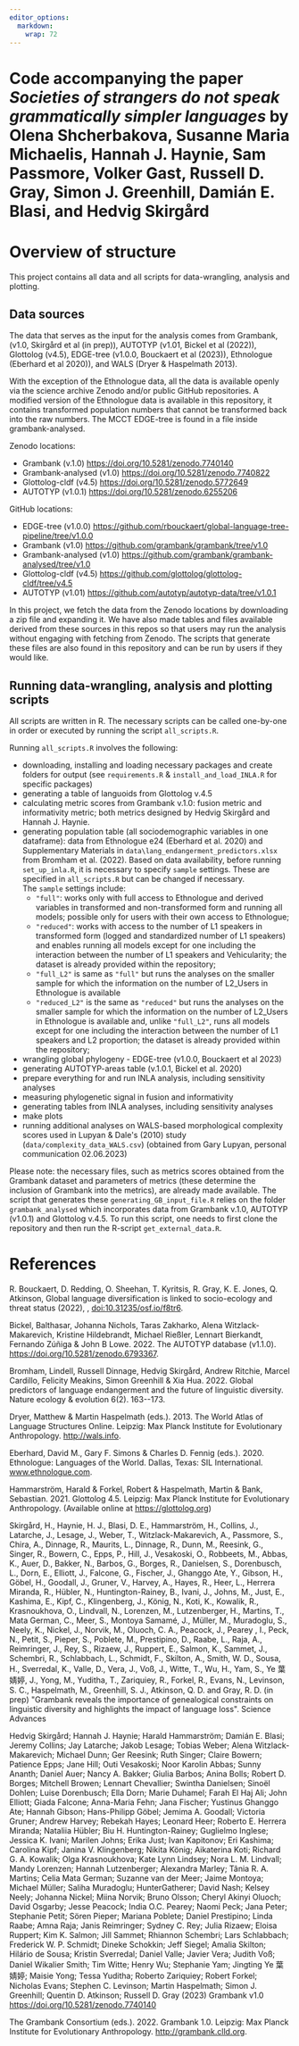 ```yaml
---
editor_options: 
  markdown: 
    wrap: 72
---
```


# Code accompanying the paper *Societies of strangers do not speak grammatically simpler languages* by Olena Shcherbakova, Susanne Maria Michaelis, Hannah J. Haynie, Sam Passmore, Volker Gast, Russell D. Gray, Simon J. Greenhill, Damián E. Blasi, and Hedvig Skirgård

# Overview of structure

This project contains all data and all scripts for data-wrangling,
analysis and plotting.

## Data sources

The data that serves as the input for the analysis comes from Grambank,
(v1.0, Skirgård et al (in prep)), AUTOTYP (v1.01, Bickel et al (2022)),
Glottolog (v4.5), EDGE-tree (v1.0.0, Bouckaert et al (2023)), Ethnologue
(Eberhard et al 2020)), and WALS (Dryer & Haspelmath 2013).

With the exception of the Ethnologue data, all the data is available
openly via the science archive Zenodo and/or public GitHub repositories.
A modified version of the Ethnologue data is available in this
repository, it contains transformed population numbers that cannot be
transformed back into the raw numbers. The MCCT EDGE-tree is found in a
file inside grambank-analysed.

Zenodo locations:

-   Grambank (v.1.0) <https://doi.org/10.5281/zenodo.7740140>
-   Grambank-analysed (v1.0) <https://doi.org/10.5281/zenodo.7740822>
-   Glottolog-cldf (v4.5) <https://doi.org/10.5281/zenodo.5772649>
-   AUTOTYP (v1.0.1) <https://doi.org/10.5281/zenodo.6255206>

GitHub locations:

-   EDGE-tree (v1.0.0)
    <https://github.com/rbouckaert/global-language-tree-pipeline/tree/v1.0.0>
-   Grambank (v1.0) <https://github.com/grambank/grambank/tree/v1.0>
-   Grambank-analysed (v1.0)
    <https://github.com/grambank/grambank-analysed/tree/v1.0>
-   Glottolog-cldf (v4.5)
    <https://github.com/glottolog/glottolog-cldf/tree/v4.5>
-   AUTOTYP (v1.01)
    <https://github.com/autotyp/autotyp-data/tree/v1.0.1>

In this project, we fetch the data from the Zenodo locations by
downloading a zip file and expanding it. We have also made tables and
files available derived from these sources in this repos so that users
may run the analysis without engaging with fetching from Zenodo. The
scripts that generate these files are also found in this repository and
can be run by users if they would like.

## Running data-wrangling, analysis and plotting scripts

All scripts are written in R. The necessary scripts can be called
one-by-one in order or executed by running the script `all_scripts.R`.

Running `all_scripts.R` involves the following:

-   downloading, installing and loading necessary packages and create
    folders for output (see `requirements.R` & `install_and_load_INLA.R`
    for specific packages)
-   generating a table of languoids from Glottolog v.4.5
-   calculating metric scores from Grambank v.1.0: fusion metric and
    informativity metric; both metrics designed by Hedvig Skirgård and
    Hannah J. Haynie.
-   generating population table (all sociodemographic variables in one
    dataframe): data from Ethnologue e24 (Eberhard et al. 2020) and
    Supplementary Materials in `data\lang_endangerment_predictors.xlsx`
    from Bromham et al. (2022). Based on data availability, before
    running `set_up_inla.R`, it is necessary to specify `sample`
    settings. These are specified in `all_scripts.R` but can be changed
    if necessary.\
    The `sample` settings include:
    -   `"full"`: works only with full access to Ethnologue and derived
        variables in transformed and non-transformed form and running
        all models; possible only for users with their own access to
        Ethnologue;
    -   `"reduced"`: works with access to the number of L1 speakers in
        transformed form (logged and standardized number of L1 speakers)
        and enables running all models except for one including the
        interaction between the number of L1 speakers and Vehicularity;
        the dataset is already provided within the repository;
    -   `"full_L2"` is same as `"full"` but runs the analyses on the
        smaller sample for which the information on the number of
        L2_Users in Ethnologue is available
    -   `"reduced_L2"` is the same as `"reduced"` but runs the analyses
        on the smaller sample for which the information on the number of
        L2_Users in Ethnologue is available and, unlike `"full_L2"`,
        runs all models except for one including the interaction between
        the number of L1 speakers and L2 proportion; the dataset is
        already provided within the repository;
-   wrangling global phylogeny - EDGE-tree (v1.0.0, Bouckaert et al
    2023) 
-   generating AUTOTYP-areas table (v.1.0.1, Bickel et al. 2020)
-   prepare everything for and run INLA analysis, including sensitivity
    analyses
-   measuring phylogenetic signal in fusion and informativity
-   generating tables from INLA analyses, including sensitivity analyses
-   make plots
-   running additional analyses on WALS-based morphological complexity
    scores used in Lupyan & Dale's (2010) study
    (`data/complexity_data_WALS.csv`) (obtained from Gary Lupyan,
    personal communication 02.06.2023)

Please note: the necessary files, such as metrics scores obtained from
the Grambank dataset and parameters of metrics (these determine the
inclusion of Grambank into the metrics), are already made available. The
script that generates these `generating_GB_input_file.R` relies on the
folder `grambank_analysed` which incorporates data from Grambank v.1.0,
AUTOTYP (v1.0.1) and Glottolog v.4.5. To run this script, one needs to
first clone the repository and then run the R-script
`get_external_data.R`.

# References

R. Bouckaert, D. Redding, O. Sheehan, T. Kyritsis, R. Gray, K. E. Jones,
Q. Atkinson, Global language diversification is linked to socio-ecology
and threat status (2022), , <doi:10.31235/osf.io/f8tr6>.

Bickel, Balthasar, Johanna Nichols, Taras Zakharko, Alena
Witzlack-Makarevich, Kristine Hildebrandt, Michael Rießler, Lennart
Bierkandt, Fernando Zúñiga & John B Lowe. 2022. The AUTOTYP database
(v1.1.0). <https://doi.org/10.5281/zenodo.6793367>.

Bromham, Lindell, Russell Dinnage, Hedvig Skirgård, Andrew Ritchie,
Marcel Cardillo, Felicity Meakins, Simon Greenhill & Xia Hua. 2022.
Global predictors of language endangerment and the future of linguistic
diversity. Nature ecology & evolution 6(2). 163--173.

Dryer, Matthew & Martin Haspelmath (eds.). 2013. The World Atlas of
Language Structures Online. Leipzig: Max Planck Institute for
Evolutionary Anthropology. <http://wals.info>.

Eberhard, David M., Gary F. Simons & Charles D. Fennig (eds.). 2020.
Ethnologue: Languages of the World. Dallas, Texas: SIL International.
www.ethnologue.com.

Hammarström, Harald & Forkel, Robert & Haspelmath, Martin & Bank,
Sebastian. 2021. Glottolog 4.5. Leipzig: Max Planck Institute for
Evolutionary Anthropology. (Available online at <https://glottolog.org>)

Skirgård, H., Haynie, H. J., Blasi, D. E., Hammarström, H., Collins, J.,
Latarche, J., Lesage, J., Weber, T., Witzlack-Makarevich, A., Passmore,
S., Chira, A., Dinnage, R., Maurits, L., Dinnage, R., Dunn, M., Reesink,
G., Singer, R., Bowern, C., Epps, P., Hill, J., Vesakoski, O., Robbeets,
M., Abbas, K., Auer, D., Bakker, N., Barbos, G., Borges, R., Danielsen,
S., Dorenbusch, L., Dorn, E., Elliott, J., Falcone, G., Fischer, J.,
Ghanggo Ate, Y., Gibson, H., Göbel, H., Goodall, J., Gruner, V., Harvey,
A., Hayes, R., Heer, L., Herrera Miranda, R., Hübler, N.,
Huntington-Rainey, B., Ivani, J., Johns, M., Just, E., Kashima, E.,
Kipf, C., Klingenberg, J., König, N., Koti, K., Kowalik, R.,
Krasnoukhova, O., Lindvall, N., Lorenzen, M., Lutzenberger, H., Martins,
T., Mata German, C., Meer, S., Montoya Samamé, J., Müller, M.,
Muradoglu, S., Neely, K., Nickel, J., Norvik, M., Oluoch, C. A.,
Peacock, J., Pearey , I., Peck, N., Petit, S., Pieper, S., Poblete, M.,
Prestipino, D., Raabe, L., Raja, A., Reimringer, J., Rey, S., Rizaew,
J., Ruppert, E., Salmon, K., Sammet, J., Schembri, R., Schlabbach, L.,
Schmidt, F., Skilton, A., Smith, W. D., Sousa, H., Sverredal, K., Valle,
D., Vera, J., Voß, J., Witte, T., Wu, H., Yam, S., Ye 葉婧婷, J., Yong,
M., Yuditha, T., Zariquiey, R., Forkel, R., Evans, N., Levinson, S. C.,
Haspelmath, M., Greenhill, S. J., Atkinson, Q. D. and Gray, R. D. (in
prep) "Grambank reveals the importance of genealogical constraints on
linguistic diversity and highlights the impact of language loss".
Science Advances

Hedvig Skirgård; Hannah J. Haynie; Harald Hammarström; Damián E. Blasi;
Jeremy Collins; Jay Latarche; Jakob Lesage; Tobias Weber; Alena
Witzlack-Makarevich; Michael Dunn; Ger Reesink; Ruth Singer; Claire
Bowern; Patience Epps; Jane Hill; Outi Vesakoski; Noor Karolin Abbas;
Sunny Ananth; Daniel Auer; Nancy A. Bakker; Giulia Barbos; Anina Bolls;
Robert D. Borges; Mitchell Browen; Lennart Chevallier; Swintha
Danielsen; Sinoël Dohlen; Luise Dorenbusch; Ella Dorn; Marie Duhamel;
Farah El Haj Ali; John Elliott; Giada Falcone; Anna-Maria Fehn; Jana
Fischer; Yustinus Ghanggo Ate; Hannah Gibson; Hans-Philipp Göbel; Jemima
A. Goodall; Victoria Gruner; Andrew Harvey; Rebekah Hayes; Leonard Heer;
Roberto E. Herrera Miranda; Nataliia Hübler; Biu H. Huntington-Rainey;
Guglielmo Inglese; Jessica K. Ivani; Marilen Johns; Erika Just; Ivan
Kapitonov; Eri Kashima; Carolina Kipf; Janina V. Klingenberg; Nikita
König; Aikaterina Koti; Richard G. A. Kowalik; Olga Krasnoukhova; Kate
Lynn Lindsey; Nora L. M. Lindvall; Mandy Lorenzen; Hannah Lutzenberger;
Alexandra Marley; Tânia R. A. Martins; Celia Mata German; Suzanne van
der Meer; Jaime Montoya; Michael Müller; Saliha Muradoglu;
HunterGatherer; David Nash; Kelsey Neely; Johanna Nickel; Miina Norvik;
Bruno Olsson; Cheryl Akinyi Oluoch; David Osgarby; Jesse Peacock; India
O.C. Pearey; Naomi Peck; Jana Peter; Stephanie Petit; Sören Pieper;
Mariana Poblete; Daniel Prestipino; Linda Raabe; Amna Raja; Janis
Reimringer; Sydney C. Rey; Julia Rizaew; Eloisa Ruppert; Kim K. Salmon;
Jill Sammet; Rhiannon Schembri; Lars Schlabbach; Frederick W. P.
Schmidt; Dineke Schokkin; Jeff Siegel; Amalia Skilton; Hilário de Sousa;
Kristin Sverredal; Daniel Valle; Javier Vera; Judith Voß; Daniel
Wikalier Smith; Tim Witte; Henry Wu; Stephanie Yam; Jingting Ye 葉婧婷;
Maisie Yong; Tessa Yuditha; Roberto Zariquiey; Robert Forkel; Nicholas
Evans; Stephen C. Levinson; Martin Haspelmath; Simon J. Greenhill;
Quentin D. Atkinson; Russell D. Gray (2023) Grambank v1.0
<https://doi.org/10.5281/zenodo.7740140>

The Grambank Consortium (eds.). 2022. Grambank 1.0. Leipzig: Max Planck
Institute for Evolutionary Anthropology. <http://grambank.clld.org>.

